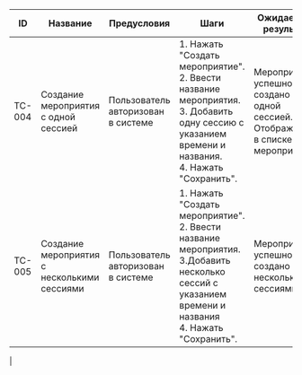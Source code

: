 
| ID       | Название                                      | Предусловия                            | Шаги                                                                 | Ожидаемый результат                                                                 | Статус  |
|----------|-----------------------------------------------|----------------------------------------|----------------------------------------------------------------------|------------------------------------------------------------------------------------|---------|
| TC-004   | Создание мероприятия с одной сессией          | Пользователь авторизован в системе     | 1. Нажать "Создать мероприятие".<br>2. Ввести название мероприятия.<br>3. Добавить одну сессию с указанием времени и названия.<br>4. Нажать "Сохранить". | Мероприятие успешно создано с одной сессией. Отображается в списке мероприятий. | Новый   |
| TC-005   | Создание мероприятия с несколькими сессиями   | Пользователь авторизован в системе     | 1. Нажать "Создать мероприятие".<br>2. Ввести название мероприятия. <br>3.Добавить несколько сессий с указанием времени и названия <br>4. Нажать "Сохранить". | Мероприятие успешно создано с несколькими сессиями. | Новый   |
|

